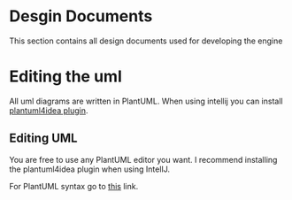 # Desgin Documents

This section contains all design documents used for developing the engine

# Editing the uml

All uml diagrams are written in PlantUML. When using intellij you can install [plantuml4idea plugin](https://plugins.jetbrains.com/plugin/7017-plantuml4idea).

## Editing UML
You are free to use any PlantUML editor you want. I recommend installing the plantuml4idea plugin when using IntelIJ.

For PlantUML syntax go to [this](https://plantuml.com/class-diagram) link.